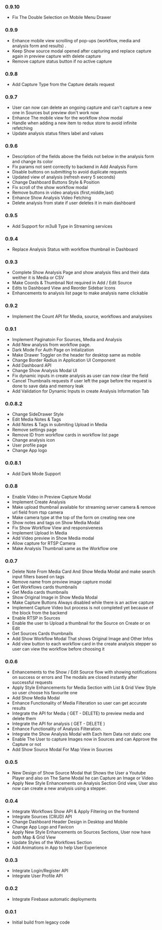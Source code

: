 ### 0.9.10
- Fix The Double Selection on Mobile Menu Drawer
### 0.9.9
- Enhance mobile view scrolling of pop-ups (workflow, media and analysis form and results) .
- Keep Show source modal opened after capturing and replace capture again in preview capture with delete capture
- Remove capture status button if no active capture
### 0.9.8
- Add Capture Type from the Capture details request
### 0.9.7
- User can now can delete an ongoing capture and can't capture a new one in Sources but preview don't work now
- Enhance The mobile view for the workflow show modal
- Handle when adding a new item to redux store to avoid infinite refetching 
- Update analysis status filters label and values
### 0.9.6
- Description of the fields above the fields not below in the analysis form and change its color
- Fix params not sent correctly to backend in Add Analysis Form
- Disable buttons on submitting to avoid duplicate requests
- Updated view of analysis (refresh every 5 seconds)
- Change Dashboard Buttons Style & Position
- Fix scroll of the show workflow modal
- Remove buttons in video analysis (first,middle,last)
- Enhance Show Analysis Video Fetching
- Delete analysis from state if user deletes it in main dashboard
### 0.9.5
- Add Support for m3u8 Type in Streaming services
### 0.9.4
- Replace Analysis Status with workflow thumbnail in Dashboard
### 0.9.3
- Complete Show Analysis Page and show analysis files and their data weither it is Media or CSV
- Make Coords & Thumbnail Not required in Add / Edit Source
- Edits to Dashboard View and Reorder Sidebar Icons
- Enhancements to analysis list page to make analysis name clickable
### 0.9.2
- Implement the Count API for Media, source, workflows and analysises 
### 0.9.1
- Implement Paginatoin For Sources, Media and Analysis
-  Add New analysis from workflow page.
- Dark Mode For Auth Page on Intialization
- Make Drawer Toggler on the header for desktop same as mobile
- Change Border Radius in Application UI Component
- Add Dashboard API
- Change Show Analysis Modal UI
- Fix dynamic inputs in create analysis as user can now clear the field
- Cancel Thumbnails requests if user left the page before the request is done to save data and memory leak
- Add Validation for Dynamic Inputs in create Analysis Information Tab
### 0.0.8.2
- Change SideDrawer Style
- Edit Media Notes & Tags
- Add Notes & Tags in submiting Upload in Media
- Remove settings page
- Remove ID from workflow cards in workflow list page
- Change analysis icon
- User profile page
- Change App logo
### 0.0.8.1
- Add Dark Mode Support
### 0.0.8
- Enable Video in Preview Capture Modal
- Implement Create Analysis
- Make upload thumbnail available for streaming server camera & remove url field from rtsp camera
- Make camera type at the top of the form on creating new one
- Show notes and tags on Show Media Modal
- Fix Show Workflow View and responsiveness
- Implement Upload In Media
- Add Video preview in Show Media modal
- Allow capture for RTSP Camera
- Make Analysis Thumbnail same as the Workflow one
### 0.0.7
- Delete Note From Media Card And Show Media Modal and make search input filters based on tags
- Remove name from preview image capture modal
- Get Workflows cards thumbnails
- Get Media cards thumbnails
- Show Original Image in Show Media Modal
- Make Capture Buttons Always disabled while there is an active capture
- Implement Capture Video but process is not completed yet because of the block from the backend
- Enable RTSP in Sources
- Enable the user to Upload a thumbnail for the Source on Create or on Edit
- Get Sources Cards thumbnails
- Add Show Workflow Modal That shows Original Image and Other Infos
- Add view button to each workflow card in the create analysis stepper so user can view the workflow before choosing it
### 0.0.6
- Enhancements to the Show / Edit Source flow with showing notifications on success or errors and The modals are closed instantly after successful requests
- Apply Style Enhancements for Media Section with List & Grid View Style so user choose his favourite one
- Add Show Media Modal
- Enhance Functionality of Media Filteration so user can get accurate results
- Integrate the API for Media ( GET - DELETE) to preview media and delete them
- Integrate the API for analysis ( GET - DELETE )
- Enhance Functionality of Analysis Filteration.
- Integrate the Show Analysis Modal with Each Item Data not static one
- Enable The User to capture Images now in Sources and can Approve the Capture or not 
- Add Show Source Modal For Map View in Sources
### 0.0.5
- New Design of Show Source Modal that Shows the User a Youtube Player and also on The Same Modal he can Capture an Image or Video
- Apply New Style Enhancements on Analysis Section Grid view, User also now can create a new analysis using a stepper.
### 0.0.4
- Integrate Workflows Show API & Apply Filtering on the frontend
- Integrate Sources (CRUD) API
- Change Dashboard Header Design in Desktop and Mobile
- Change App Logo and Favicon
- Apply New Style Enhancements on Sources Sections, User now have both Map & Grid View
- Update Styles of the Workflows Section
- Add Animations in App to help User Experience
### 0.0.3
- Integrate Login/Register API 
- Integrate User Profile API
### 0.0.2
- Integrate Firebase automatic deployments

### 0.0.1
- Initial build from legacy code